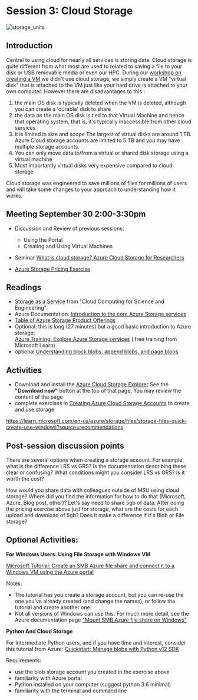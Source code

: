 # Session 3: Cloud Storage

![storage_units](../img/storage_units.jpg)

## Introduction

Central to using cloud for nearly all services is storing data.   Cloud storage is quite different from what most are used to related to saving a file to your disk or USB removable media or even our HPC.   During our [workshop on creating a VM](../session_how_to_cloud) we didn't use cloud storage, we simply create a VM "virtual disk" that is attached to the VM just like your hard drive is attached to your own computer.   However there are disadvantages to this : 
  1. the main OS disk is typically deleted when the VM is deleted, although you can create a 'durable' disk to share
  1. the data on the main OS disk is tied to that Virtual Machine and hence that operating system, that is, it's typically inaccessible from other cloud services 
  1. it is limited in size and scope  The largest of virtual disks are around 1 TB.  Azure Cloud storage accounts are limited to 5 TB and you may have multiple storage accounts.   
  1. You can only move data to/from a virtual or shared disk storage using a virtual machine
  1. Most importantly virtual disks very expensive compared to cloud storage 
  
Cloud storage was engineered to save millions of files for millions of users and will take some changes to your approach to understanding how it works. 

## Meeting September 30 2:00-3:30pm

- Discussion and Review of previous sessions: 
    - Using the Portal
    - Creating and Using Virtual Machines

- Seminar [What is cloud storage? Azure Cloud Storage for Researchers](azure_cloud_storage_for_researchers.html)
- [Azure Storage Pricing Exercise](storage_pricing_exercise.md) 

## Readings

- [Storage as a Service](https://s3.us-east-2.amazonaws.com/a-book/storage.html) from "Cloud Computing for Science and Engineering"  
- Azure Documentation: [Introduction to the core Azure Storage services
](https://docs.microsoft.com/en-us/azure/storage/common/storage-introduction)  
- [Table of Azure Storage Product Offerings](https://azure.microsoft.com/en-us/product-categories/storage/)
- Optional: this is long (27 minutes) but a good basic introduction to Azure storage: <br>
    [Azure Training: Explore Azure Storage services](https://docs.microsoft.com/en-us/learn/modules/azure-storage-fundamentals/) ( free training from Microsoft Learn)
- optional [Understanding block blobs, append blobs, and page blobs](https://docs.microsoft.com/en-us/rest/api/storageservices/understanding-block-blobs--append-blobs--and-page-blobs)

## Activities

- Download and install the [Azure Cloud Storage Explorer](https://azure.microsoft.com/en-us/features/storage-explorer/)  See the **"Download now"** button at the top of that page.  You may review the content of the page
- complete exercises in [Creating Azure Cloud Storage Accounts](exercise_creating_azure_cloud_storage.md) to create and use storage

https://learn.microsoft.com/en-us/azure/storage/files/storage-files-quick-create-use-windows?source=recommendations

## Post-session discussion points

There are several options when creating a storage account.   For example, what is the difference LRS vs GRS?  Is the documentation describing these clear or confusing?   What conditions might you consider LRS vs GRS?  Is it worth the cost?

How would you share data with colleagues outside of MSU using cloud storage?    Where did you find the information for how to do that (Microsoft, Azure, Blog post, other)?   Let's say need to share 5gb of data.  After doing the pricing exercise above just for storage, what are the costs for each upload and download of 5gb?  Does it make a difference if it's Blob or File storage?


## Optional Activities: 

**For Windows Users: Using File Storage with Windows VM** 

[Microsoft Tutorial: Create an SMB Azure file share and connect it to a Windows VM using the Azure portal](https://learn.microsoft.com/en-us/azure/storage/files/storage-files-quick-create-use-windows)

Notes:
- The tutorial has you create a storage account, but you can re-use the one you've already created (and change the names), or follow the tutorial and create another one.   
- Not all versions of Windows can use this.  For much more detail, see the Azure documentation page ["Mount SMB Azure file share on Windows"](https://learn.microsoft.com/en-us/azure/storage/files/storage-how-to-use-files-windows)

**Python And Cloud Storage**

For Intermediate Python users, and if you have time and interest, consider this tutorial from Azure: [Quickstart: Manage blobs with Python v12 SDK](https://docs.microsoft.com/en-us/azure/storage/blobs/storage-quickstart-blobs-python)

Requirements:

- use the blob storage account you created in the exercise above
- familiarity with Azure portal 
- Python installed on your computer (suggest python 3.6 minimal)
- familiarity with the terminal and command line

